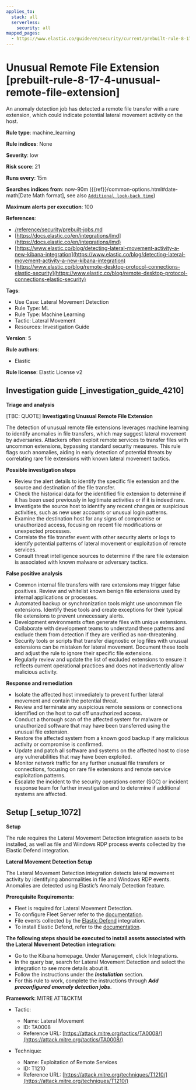 ```yaml
---
applies_to:
  stack: all
  serverless:
    security: all
mapped_pages:
  - https://www.elastic.co/guide/en/security/current/prebuilt-rule-8-17-4-unusual-remote-file-extension.html
---
```


# Unusual Remote File Extension [prebuilt-rule-8-17-4-unusual-remote-file-extension]

An anomaly detection job has detected a remote file transfer with a rare extension, which could indicate potential lateral movement activity on the host.

**Rule type**: machine_learning

**Rule indices**: None

**Severity**: low

**Risk score**: 21

**Runs every**: 15m

**Searches indices from**: now-90m ({{ref}}/common-options.html#date-math[Date Math format], see also [`Additional look-back time`](docs-content://solutions/security/detect-and-alert/create-detection-rule.md#rule-schedule))

**Maximum alerts per execution**: 100

**References**:

* [/reference/security/prebuilt-jobs.md](/reference/prebuilt-jobs.md)
* [https://docs.elastic.co/en/integrations/lmd](https://docs.elastic.co/en/integrations/lmd)
* [https://www.elastic.co/blog/detecting-lateral-movement-activity-a-new-kibana-integration](https://www.elastic.co/blog/detecting-lateral-movement-activity-a-new-kibana-integration)
* [https://www.elastic.co/blog/remote-desktop-protocol-connections-elastic-security](https://www.elastic.co/blog/remote-desktop-protocol-connections-elastic-security)

**Tags**:

* Use Case: Lateral Movement Detection
* Rule Type: ML
* Rule Type: Machine Learning
* Tactic: Lateral Movement
* Resources: Investigation Guide

**Version**: 5

**Rule authors**:

* Elastic

**Rule license**: Elastic License v2

## Investigation guide [_investigation_guide_4210]

**Triage and analysis**

[TBC: QUOTE]
**Investigating Unusual Remote File Extension**

The detection of unusual remote file extensions leverages machine learning to identify anomalies in file transfers, which may suggest lateral movement by adversaries. Attackers often exploit remote services to transfer files with uncommon extensions, bypassing standard security measures. This rule flags such anomalies, aiding in early detection of potential threats by correlating rare file extensions with known lateral movement tactics.

**Possible investigation steps**

* Review the alert details to identify the specific file extension and the source and destination of the file transfer.
* Check the historical data for the identified file extension to determine if it has been used previously in legitimate activities or if it is indeed rare.
* Investigate the source host to identify any recent changes or suspicious activities, such as new user accounts or unusual login patterns.
* Examine the destination host for any signs of compromise or unauthorized access, focusing on recent file modifications or unexpected processes.
* Correlate the file transfer event with other security alerts or logs to identify potential patterns of lateral movement or exploitation of remote services.
* Consult threat intelligence sources to determine if the rare file extension is associated with known malware or adversary tactics.

**False positive analysis**

* Common internal file transfers with rare extensions may trigger false positives. Review and whitelist known benign file extensions used by internal applications or processes.
* Automated backup or synchronization tools might use uncommon file extensions. Identify these tools and create exceptions for their typical file extensions to prevent unnecessary alerts.
* Development environments often generate files with unique extensions. Collaborate with development teams to understand these patterns and exclude them from detection if they are verified as non-threatening.
* Security tools or scripts that transfer diagnostic or log files with unusual extensions can be mistaken for lateral movement. Document these tools and adjust the rule to ignore their specific file extensions.
* Regularly review and update the list of excluded extensions to ensure it reflects current operational practices and does not inadvertently allow malicious activity.

**Response and remediation**

* Isolate the affected host immediately to prevent further lateral movement and contain the potential threat.
* Review and terminate any suspicious remote sessions or connections identified on the host to cut off unauthorized access.
* Conduct a thorough scan of the affected system for malware or unauthorized software that may have been transferred using the unusual file extension.
* Restore the affected system from a known good backup if any malicious activity or compromise is confirmed.
* Update and patch all software and systems on the affected host to close any vulnerabilities that may have been exploited.
* Monitor network traffic for any further unusual file transfers or connections, focusing on rare file extensions and remote service exploitation patterns.
* Escalate the incident to the security operations center (SOC) or incident response team for further investigation and to determine if additional systems are affected.


## Setup [_setup_1072]

**Setup**

The rule requires the Lateral Movement Detection integration assets to be installed, as well as file and Windows RDP process events collected by the Elastic Defend integration.

**Lateral Movement Detection Setup**

The Lateral Movement Detection integration detects lateral movement activity by identifying abnormalities in file and Windows RDP events. Anomalies are detected using Elastic’s Anomaly Detection feature.

**Prerequisite Requirements:**

* Fleet is required for Lateral Movement Detection.
* To configure Fleet Server refer to the [documentation](docs-content://reference/ingestion-tools/fleet/fleet-server.md).
* File events collected by the [Elastic Defend](https://docs.elastic.co/en/integrations/endpoint) integration.
* To install Elastic Defend, refer to the [documentation](docs-content://solutions/security/configure-elastic-defend/install-elastic-defend.md).

**The following steps should be executed to install assets associated with the Lateral Movement Detection integration:**

* Go to the Kibana homepage. Under Management, click Integrations.
* In the query bar, search for Lateral Movement Detection and select the integration to see more details about it.
* Follow the instructions under the ***Installation*** section.
* For this rule to work, complete the instructions through ***Add preconfigured anomaly detection jobs***.

**Framework**: MITRE ATT&CKTM

* Tactic:

    * Name: Lateral Movement
    * ID: TA0008
    * Reference URL: [https://attack.mitre.org/tactics/TA0008/](https://attack.mitre.org/tactics/TA0008/)

* Technique:

    * Name: Exploitation of Remote Services
    * ID: T1210
    * Reference URL: [https://attack.mitre.org/techniques/T1210/](https://attack.mitre.org/techniques/T1210/)



